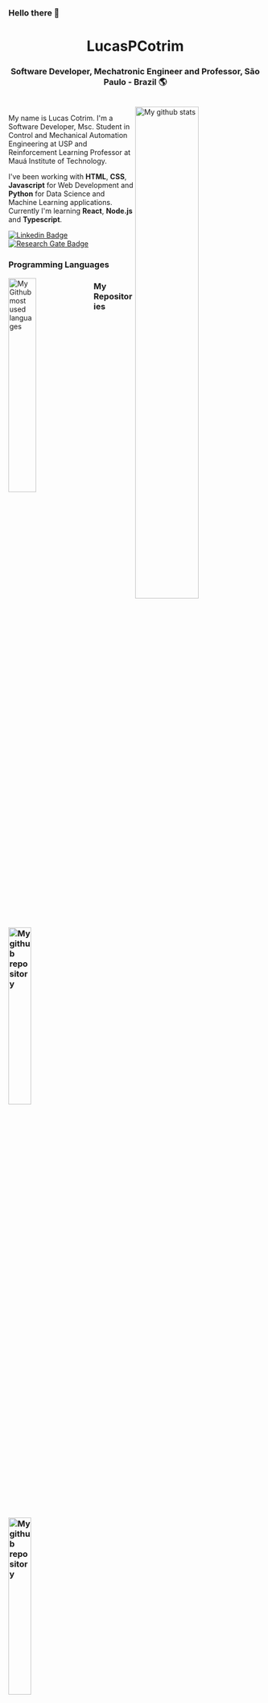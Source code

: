 <h3> Hello there 👋 </h3>

<div align="center">
  <h1>LucasPCotrim</h1>
  <h3>Software Developer, Mechatronic Engineer and Professor, São Paulo - Brazil 🌎</h3><br>
</div>

<img align="right" width="50%" src="https://github-readme-stats.vercel.app/api?username=LucasPCotrim&count_private=true&theme=onedark" alt="My github stats">


My name is Lucas Cotrim. I'm a Software Developer, Msc. Student in Control and Mechanical Automation Engineering at USP and Reinforcement Learning Professor at Mauá Institute of Technology.

I've been working with **HTML**, **CSS**, **Javascript** for Web Development and **Python** for Data Science and Machine Learning applications. Currently I'm learning **React**, **Node.js** and **Typescript**.

[![Linkedin Badge](https://img.shields.io/badge/-LinkedIn-blue?style=flat-square&logo=Linkedin&logoColor=white&link=https://www.linkedin.com/in/lucas-cotrim-7bab121a/)](https://www.linkedin.com/in/lucas-cotrim-7bab121a/)
[![Research Gate Badge](https://img.shields.io/badge/-ResearchGate-brigthgreen?style=flat-square&logo=ResearchGate&logoColor=white&link=https://www.researchgate.net/profile/Lucas-Pereira-Cotrim3)](https://www.researchgate.net/profile/Lucas-Pereira-Cotrim)

<div align="left">
<h3>Programming Languages</h3>
<img align="left" width="33%"  src="https://github-readme-stats.vercel.app/api/top-langs/?username=LucasPCotrim&count_private=true&show_icons=true&theme=onedark&hide_border=false&&layout=compact" alt="My Github most used languages">
</div>

<div>
  <div>
  <h3>My Repositories<h3>
  <a width="30%"href="https://github.com/LucasPCotrim/PythonKukaRL">
    <img width="30%" src="https://github-readme-stats.vercel.app/api/pin/?username=LucasPCotrim&repo=PythonKukaRL&show_icons=true&theme=onedark" alt="My github repository">
  </a>
  <a width="30%" href="https://github.com/LucasPCotrim/projeto10-trackit">
    <img width="30%" src="https://github-readme-stats.vercel.app/api/pin/?username=LucasPCotrim&repo=projeto10-trackit&show_icons=true&theme=onedark" alt="My github repository">
  </a>
  </div>
  
  <div>
  <h3>Info</h3>
    <ul>
      <li><a href="https://www.lucascotrim.com" target="_blank">https://www.lucascotrim.com</a></li>
      <li>📫 How to reach me: <a href="mailto: lucaspcotrim@gmail.com">lucaspcotrim@gmail.com</a>, <a href="mailto: lucas.cotrim@usp.br">lucas.cotrim@usp.br</a></li>
    </ul>
  </div>
</div>

<div>
  <h3>Other Stats</h3>
  <h4>LeetCode</h4>
  <img align="left" width="30%" src="https://leetcard.jacoblin.cool/LucasCotrim" alt="My LeetCode stats">
  </br>
  <h4>Codewars</h4>
  <img align="left" width="30%" src="https://github.r2v.ch/codewars?user=LucasPCotrim&stroke=%23BB432C" alt="My LeetCode stats">
</div>


<!--
**LucasPCotrim/LucasPCotrim** is a ✨ _special_ ✨ repository because its `README.md` (this file) appears on your GitHub profile.

Here are some ideas to get you started:

- 🔭 I’m currently working on ...
- 🌱 I’m currently learning ...
- 👯 I’m looking to collaborate on ...
- 🤔 I’m looking for help with ...
- 💬 Ask me about ...
- 📫 How to reach me: ...
- 😄 Pronouns: ...
- ⚡ Fun fact: ...
-->
